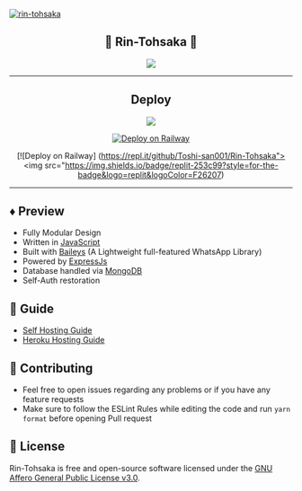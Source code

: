 <!-- ![Just...]() -->

<a href="https://imgbb.com/"><img src="https://i.ibb.co/pQthZr3/rin-tohsaka.gif" alt="rin-tohsaka" border="0" /></a>

<div align='center'>

<h2>🎐 Rin-Tohsaka 🎐 </h2>
  



  
</a>
  
<a href='https://github.com/Toshi-san001/Rin-Tohsaka/blob/master/LICENSE'>
  
<img src='https://img.shields.io/github/license/Toshi-san001/Rin-Tohsaka?color=%231e81b0&style=for-the-badge'>
  
</a>
  
</div>

---

<div align='center'>
  
## Deploy
  
<a href='https://heroku.com/deploy'>
  
<img src='https://www.herokucdn.com/deploy/button.png'>

[![Deploy on Railway](https://railway.app/button.svg)](https://railway.app/template/pkm7bu?referralCode=3ez0Ta)

[![Deploy on Railway]
(https://repl.it/github/Toshi-san001/Rin-Tohsaka"><img src="https://img.shields.io/badge/replit-253c99?style=for-the-badge&logo=replit&logoColor=F26207)


  
</a>
  
</div>

---

## ♦️ Preview

 - Fully Modular Design
 - Written in [JavaScript](https://www.javascript.com/)
 - Built with [Baileys](https://github.com/adiwajshing/baileys) (A Lightweight full-featured WhatsApp Library)
 - Powered by [ExpressJs](https://expressjs.com/)
 - Database handled via [MongoDB](https://www.mongodb.com/)
 - Self-Auth restoration

 ## 📙 Guide

 - [Self Hosting Guide](https://github.com/Toshi-san001/Rin-Tohsaka/blob/master/Self-Hosting-Guide.md)
 - [Heroku Hosting Guide](https://github.com/Toshi-san001/Rin-Tohsaka/blob/master/Heroku-Hosting-Guide.md)

 ## 💪 Contributing

 - Feel free to open issues regarding any problems or if you have any feature requests
 - Make sure to follow the ESLint Rules while editing the code and run `yarn format` before opening Pull request

 ## 🎐 License

 Rin-Tohsaka is free and open-source software licensed under the [GNU Affero General Public License v3.0](https://github.com/Toshi-san001/Rin-Tohsaka/blob/master/LICENSE).
 
 
